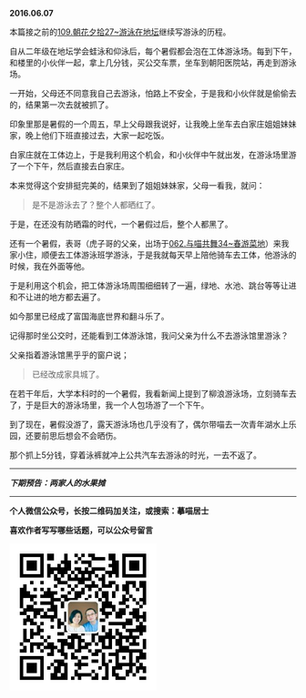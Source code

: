 **2016.06.07**

本篇接之前的[109.朝花夕拾27~游泳在地坛](http://mp.weixin.qq.com/s?__biz=MzA4NzEzMjMzNw==&mid=503628560&idx=1&sn=04a788541e840431498d52f916cd8022#rd)继续写游泳的历程。

自从二年级在地坛学会蛙泳和仰泳后，每个暑假都会泡在工体游泳场。每到下午，和楼里的小伙伴一起，拿上几分钱，买公交车票，坐车到朝阳医院站，再走到游泳场。

一开始，父母还不同意我自己去游泳，怕路上不安全，于是我和小伙伴就是偷偷去的，结果第一次去就被抓了。

印象里那是暑假的一个周五，早上父母跟我说好，让我晚上坐车去白家庄姐姐妹妹家，晚上他们下班直接过去，大家一起吃饭。

白家庄就在工体边上，于是我利用这个机会，和小伙伴中午就出发，在游泳场里游了一个下午，然后直接去白家庄。

本来觉得这个安排挺完美的，结果到了姐姐妹妹家，父母一看我，就问：

>是不是游泳去了？整个人都晒红了。

于是，在还没有防晒霜的时代，一个暑假过后，整个人都黑了。

还有一个暑假，表哥（虎子哥的父亲，出场于[062.与喵共舞34~春游菜地](http://mp.weixin.qq.com/s?__biz=MzA4NzEzMjMzNw==&mid=403438087&idx=1&sn=a7872a38bbf162e5a11126479b52a9fc#rd)）来我家小住，顺便去工体游泳班学游泳，于是我就每天早上陪他骑车去工体，他游泳的时候，我在外面等他。

于是利用这个机会，把工体游泳场周围细细转了一遍，绿地、水池、跳台等等让进和不让进的地方都去遍了。

如今那里已经成了富国海底世界和翻斗乐了。

记得那时坐公交时，还能看到工体游泳馆，我问父亲为什么不去游泳馆里游泳？

父亲指着游泳馆黑乎乎的窗户说；

>已经改成家具城了。

在若干年后，大学本科时的一个暑假，我看新闻上提到了柳浪游泳场，立刻骑车去了，于是巨大的游泳场里，我一个人包场游了一个下午。

到了现在，暑假没游了，露天游泳场也几乎没有了，偶尔带喵去一次青年湖水上乐园，还要前思后想会不会晒伤。

那个抓上5分钱，穿着泳裤就冲上公共汽车去游泳的时光，一去不返了。



***

***下期预告：两家人的水果摊***

***


**个人微信公众号，长按二维码加关注，或搜索：摹喵居士**

**喜欢作者写写哪些话题，可以公众号留言**

![](https://github.com/jiluofu/jiluofu.github.com/raw/master/momiaojushi/static/qrcode.jpg)